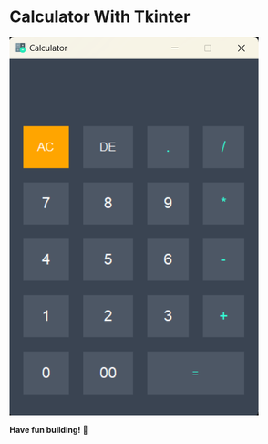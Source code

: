 # Calculator With Tkinter

![Design preview for the Calcultor](./calculator.png)

**Have fun building!** 🚀
